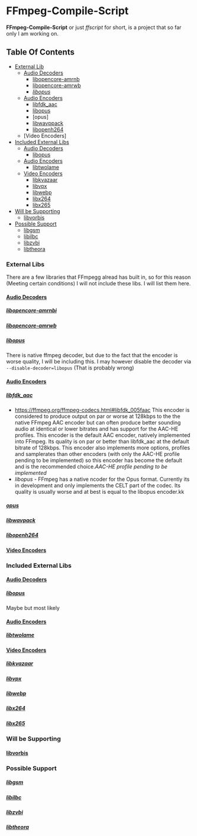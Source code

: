 # FFmpeg-Compile-Script
**FFmpeg-Compile-Script** or just *ffscript* for short, is a project that so far only I am working on.

## Table Of Contents
- [External Lib](#external-li)
  - [Audio Decoders](#audio-decoders)
    - [libopencore-amrnb](#libopencore-amrnb)
    - [libopencore-amrwb](#libopencore-amrwb)
    - [*libopus*](#libopus)
  - [Audio Encoders](#audio-encoders)
    - [libfdk_aac](#libfdk_aac)
    - [libopus](#llibopus)
    - [opus]
    - [libwavppack](#libwavpack)
    - [libopenh264](#libopenh264)
  - [Video Encoders]
- [Included External Libs](#included-external-libs)
  - [Audio Decoders](#audio-decoders)
    - [libopus](#libopus)
  - [Audio Encoders](#audio-encoders)
    - [libtwolame](#libtwolame)
  - [Video Encoders](#video-encoders)
    - [libkvazaar](#libvkazaar)
    - [libvpx](#libvpx)
    - [libwebp](#libwebp)
    - [libx264](#libx264)
    - [libx265](@libx265)
- [Will be Supporting](#will-be-supporting)
  - [libvorbis](#libvorbis)
- [Possible Support](#possible-support)
  - [libgsm](#libgsm)
  - [libilbc](@libilbc)
  - [libzvbi](#libzvbi)
  - [libtheora](#libtheora)

### External Libs
There are a few libraries that FFmpegg alread has built in, so for this reason (Meeting certain conditions) I will not
include these libs.  I will list them here.
#### [Audio Decoders](https://ffmpeg.org/ffmpeg-codecs.html#Audio-Decoders)
##### [libopencore-amrnbi](https://ffmpeg.org/ffmpeg-codecs.html#libopencore_002damrnb)
##### [libopencore-amrwb](https://ffmpeg.org/ffmpeg-codecs.html#libopencore_002damrwb)
##### [*libopus*](https://ffmpeg.org/ffmpeg-codecs.html#libopus)
There is native ffmpeg decoder, but due to the fact that the encoder is worse quality, I will be including
  this.  I may however disable the decoder via `--disable-decoder=libopus`  (That is probably wrong)
#### [Audio Encoders](https://ffmpeg.org/ffmpeg-codecs.html#Audio-Encoders)

##### [libfdk_aac](https://ffmpeg.org/ffmpeg-codecs.html#aac)
  - https://ffmpeg.org/ffmpeg-codecs.html#libfdk_005faac  This encoder is considered to produce output on par or worse
    at 128kbps to the the native FFmpeg AAC encoder but can often produce better sounding audio at identical or lower
    bitrates and has support for the AAC-HE profiles.
  This encoder is the default AAC encoder, natively implemented into FFmpeg. Its quality is on par or better than
libfdk_aac at the default bitrate of 128kbps. This encoder also implements more options, profiles and samplerates than
  other encoders (with only the AAC-HE profile pending to be implemented) so this encoder has become the default and is
  the recommended choice.*AAC-HE profile pending to be implemented*
- *libopus* - FFmpeg has a native ncoder for the Opus format. Currently its in development and only implements the CELT
  part of the codec. Its quality is usually worse and at best is equal to the libopus encoder.kk

##### [opus](https://ffmpeg.org/ffmpeg-codecs.html#opus)
##### [libwavpack](https://ffmpeg.org/ffmpeg-codecs.html#libwavpack-1)
##### [libopenh264](https://ffmpeg.org/ffmpeg-codecs.html#libopenh264)
#### [Video Encoders](https://ffmpeg.org/ffmpeg-codecs.html#libxvid)


### Included External Libs
#### [Audio Decoders](https://ffmpeg.org/ffmpeg-codecs.html#Audio-Decoders)
##### [libopus](https://ffmpeg.org/ffmpeg-codecs.html#libopus)
Maybe but most likely
#### [Audio Encoders](https://ffmpeg.org/ffmpeg-codecs.html#Audio-Encoders)
##### [libtwolame](https://ffmpeg.org/ffmpeg-codecs.html#libtwolame)
#### [Video Encoders](https://ffmpeg.org/ffmpeg-codecs.html#Video-Encoders)
##### [libkvazaar](https://ffmpeg.org/ffmpeg-codecs.html#libkvazaar)
##### [libvpx](https://ffmpeg.org/ffmpeg-codecs.html#libvpx)
##### [libwebp](https://ffmpeg.org/ffmpeg-codecs.html#libwebp)
##### [libx264](https://ffmpeg.org/ffmpeg-codecs.html#libx264_002c-libx264rgb)
##### [libx265](https://ffmpeg.org/ffmpeg-codecs.html#libx265)

### Will be Supporting
#### [libvorbis](https://ffmpeg.org/ffmpeg-codecs.html#libvorbis)


### Possible Support
##### [libgsm](https://ffmpeg.org/ffmpeg-codecs.html#libgsm)
##### [libilbc](https://ffmpeg.org/ffmpeg-codecs.html#libilbc)
##### [libzvbi](https://ffmpeg.org/ffmpeg-codecs.html#libzvbi_002dteletext)
##### [libtheora](https://ffmpeg.org/ffmpeg-codecs.html#libtheora)

[ffmpeg-git]: https://Github.com/FFmpeg/FFmpeg.git "FFmpeg Repository"
[ffscript]: bloc/master/ffscript.py "FFmpeg-Compile-Script"
[libtype]: ffscript.py#L9-L23 "Class LibType"
[ffmpeg-site]: https://ffmpeg.org "FFmpeg"

[ffrepo]: git://source.ffmpeg.org/ffmpeg.git "Offical FFmpeg Repository"
